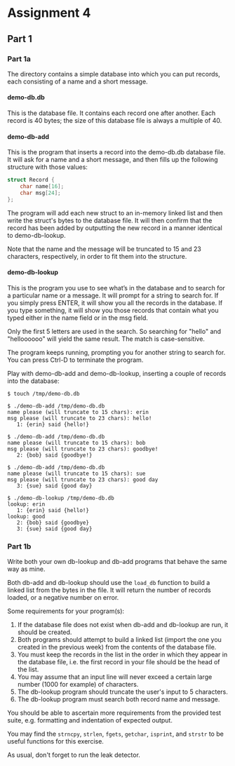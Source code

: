 # Assignment 4

## Part 1

### Part 1a

The directory contains a simple database into which you can put
records, each consisting of a name and a short message.

#### demo-db.db

This is the database file. It contains each record one after 
another. Each record is 40 bytes; the size of this database file is 
always a multiple of 40.

#### demo-db-add

This is the program that inserts a record into the demo-db.db
database file. It will ask for a name and a short message, and
then fills up the following structure with those values:

```c
struct Record {
    char name[16];
    char msg[24];
};
```

The program will add each new struct to an in-memory linked list
and then write the struct's bytes to the database file. It will
then confirm that the record has been added by outputting the
new record in a manner identical to demo-db-lookup.

Note that the name and the message will be truncated to 15 and 23 
characters, respectively, in order to fit them into the structure.

#### demo-db-lookup

This is the program you use to see what’s in the database and to 
search for a particular name or a message. It will prompt for a 
string to search for. If you simply press ENTER, it will show
you all the records in the database. If you type something, it
will show you those records that contain what you typed either
in the name field or in the msg field.

Only the first 5 letters are used in the search. So searching
for "hello" and "helloooooo" will yield the same result. The
match is case-sensitive.
      
The program keeps running, prompting you for another string to
search for. You can press Ctrl-D to terminate the program.

Play with demo-db-add and demo-db-lookup, inserting a couple of
records into the database:

```
$ touch /tmp/demo-db.db

$ ./demo-db-add /tmp/demo-db.db
name please (will truncate to 15 chars): erin
msg please (will truncate to 23 chars): hello!
   1: {erin} said {hello!}

$ ./demo-db-add /tmp/demo-db.db
name please (will truncate to 15 chars): bob
msg please (will truncate to 23 chars): goodbye!
   2: {bob} said {goodbye!}

$ ./demo-db-add /tmp/demo-db.db
name please (will truncate to 15 chars): sue
msg please (will truncate to 23 chars): good day
   3: {sue} said {good day}
```

```
$ ./demo-db-lookup /tmp/demo-db.db
lookup: erin
   1: {erin} said {hello!}
lookup: good
   2: {bob} said {goodbye}
   3: {sue} said {good day}
```

### Part 1b

Write both your own db-lookup and db-add programs that behave the
same way as mine.

Both db-add and db-lookup should use the `load_db` function to
build a linked list from the bytes in the file. It will return the 
number of records loaded, or a negative number on error.

Some requirements for your program(s):

1. If the database file does not exist when db-add and db-lookup 
   are run, it should be created.
2. Both programs should attempt to build a linked list (import the
   one you created in the previous week) from the contents of the
   database file.
3. You must keep the records in the list in the order in which they
   appear in the database file, i.e. the first record in your file
   should be the head of the list.
4. You may assume that an input line will never exceed a certain 
   large number (1000 for example) of characters.
5. The db-lookup program should truncate the user's input to 5
   characters.
6. The db-lookup program must search both record name and message.

You should be able to ascertain more requirements from the provided
test suite, e.g. formatting and indentation of expected output.

You may find the `strncpy`, `strlen`, `fgets`, `getchar`, `isprint`,
and `strstr` to be useful functions for this exercise.

As usual, don't forget to run the leak detector.

